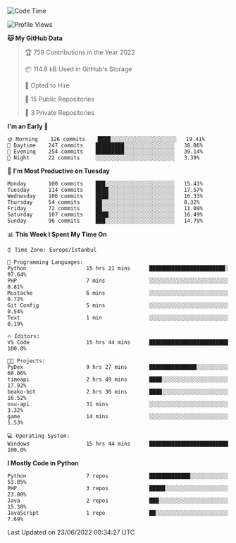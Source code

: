 <!--START_SECTION:waka-->
![Code Time](http://img.shields.io/badge/Code%20Time-199%20hrs%207%20mins-blue)

![Profile Views](http://img.shields.io/badge/Profile%20Views-0-blue)

**🐱 My GitHub Data** 

> 🏆 759 Contributions in the Year 2022
 > 
> 📦 114.8 kB Used in GitHub's Storage 
 > 
> 💼 Opted to Hire
 > 
> 📜 15 Public Repositories 
 > 
> 🔑 3 Private Repositories  
 > 
**I'm an Early 🐤** 

```text
🌞 Morning    126 commits    ████░░░░░░░░░░░░░░░░░░░░░   19.41% 
🌆 Daytime    247 commits    █████████░░░░░░░░░░░░░░░░   38.06% 
🌃 Evening    254 commits    █████████░░░░░░░░░░░░░░░░   39.14% 
🌙 Night      22 commits     ░░░░░░░░░░░░░░░░░░░░░░░░░   3.39%

```
📅 **I'm Most Productive on Tuesday** 

```text
Monday       100 commits    ███░░░░░░░░░░░░░░░░░░░░░░   15.41% 
Tuesday      114 commits    ████░░░░░░░░░░░░░░░░░░░░░   17.57% 
Wednesday    106 commits    ████░░░░░░░░░░░░░░░░░░░░░   16.33% 
Thursday     54 commits     ██░░░░░░░░░░░░░░░░░░░░░░░   8.32% 
Friday       72 commits     ██░░░░░░░░░░░░░░░░░░░░░░░   11.09% 
Saturday     107 commits    ████░░░░░░░░░░░░░░░░░░░░░   16.49% 
Sunday       96 commits     ███░░░░░░░░░░░░░░░░░░░░░░   14.79%

```


📊 **This Week I Spent My Time On** 

```text
⌚︎ Time Zone: Europe/Istanbul

💬 Programming Languages: 
Python                   15 hrs 21 mins      ████████████████████████░   97.64% 
PHP                      7 mins              ░░░░░░░░░░░░░░░░░░░░░░░░░   0.81% 
Mustache                 6 mins              ░░░░░░░░░░░░░░░░░░░░░░░░░   0.72% 
Git Config               5 mins              ░░░░░░░░░░░░░░░░░░░░░░░░░   0.54% 
Text                     1 min               ░░░░░░░░░░░░░░░░░░░░░░░░░   0.19%

🔥 Editors: 
VS Code                  15 hrs 44 mins      █████████████████████████   100.0%

🐱‍💻 Projects: 
PyDex                    9 hrs 27 mins       ███████████████░░░░░░░░░░   60.06% 
timeapi                  2 hrs 49 mins       ████░░░░░░░░░░░░░░░░░░░░░   17.92% 
beako-bot                2 hrs 36 mins       ████░░░░░░░░░░░░░░░░░░░░░   16.52% 
osu-api                  31 mins             ░░░░░░░░░░░░░░░░░░░░░░░░░   3.32% 
game                     14 mins             ░░░░░░░░░░░░░░░░░░░░░░░░░   1.53%

💻 Operating System: 
Windows                  15 hrs 44 mins      █████████████████████████   100.0%

```

**I Mostly Code in Python** 

```text
Python                   7 repos             █████████████░░░░░░░░░░░░   53.85% 
PHP                      3 repos             █████░░░░░░░░░░░░░░░░░░░░   23.08% 
Java                     2 repos             ███░░░░░░░░░░░░░░░░░░░░░░   15.38% 
JavaScript               1 repo              ██░░░░░░░░░░░░░░░░░░░░░░░   7.69%

```



 Last Updated on 23/06/2022 00:34:27 UTC
<!--END_SECTION:waka-->

<!--
**3nws/3nws** is a ✨ _special_ ✨ repository because its `README.md` (this file) appears on your GitHub profile.

Here are some ideas to get you started:

- 🔭 I’m currently working on ...
- 🌱 I’m currently learning ...
- 👯 I’m looking to collaborate on ...
- 🤔 I’m looking for help with ...
- 💬 Ask me about ...
- 📫 How to reach me: ...
- 😄 Pronouns: ...
- ⚡ Fun fact: ...
-->
